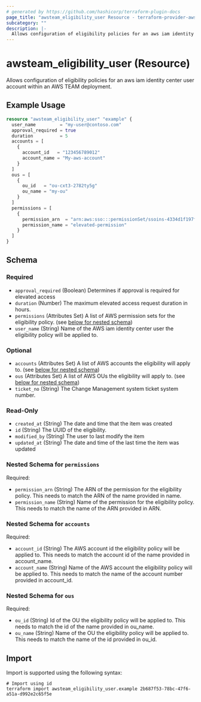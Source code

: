 ```yaml
---
# generated by https://github.com/hashicorp/terraform-plugin-docs
page_title: "awsteam_eligibility_user Resource - terraform-provider-awsteam"
subcategory: ""
description: |-
  Allows configuration of eligibility policies for an aws iam identity center user account within an AWS TEAM deployment.
---
```


# awsteam_eligibility_user (Resource)

Allows configuration of eligibility policies for an aws iam identity center user account within an AWS TEAM deployment.

## Example Usage

```terraform
resource "awsteam_eligibility_user" "example" {
  user_name         = "my-user@contoso.com"
  approval_required = true
  duration          = 5
  accounts = [
    {
      account_id   = "123456789012"
      account_name = "My-aws-account"
    }
  ]
  ous = [
    {
      ou_id   = "ou-cxt3-2782ty5g"
      ou_name = "my-ou"
    }
  ]
  permissions = [
    {
      permission_arn  = "arn:aws:sso:::permissionSet/ssoins-4334d1f197f50907/ps-f5ge203d3d2428d3"
      permission_name = "elevated-permission"
    }
  ]
}
```

<!-- schema generated by tfplugindocs -->
## Schema

### Required

- `approval_required` (Boolean) Determines if approval is required for elevated access
- `duration` (Number) The maximum elevated access request duration in hours.
- `permissions` (Attributes Set) A list of AWS permission sets for the eligibility policy. (see [below for nested schema](#nestedatt--permissions))
- `user_name` (String) Name of the AWS iam identity center user the eligibility policy will be applied to.

### Optional

- `accounts` (Attributes Set) A list of AWS accounts the eligibility will apply to. (see [below for nested schema](#nestedatt--accounts))
- `ous` (Attributes Set) A list of AWS OUs the eligibility will apply to. (see [below for nested schema](#nestedatt--ous))
- `ticket_no` (String) The Change Management system ticket system number.

### Read-Only

- `created_at` (String) The date and time that the item was created
- `id` (String) The UUID of the eligibility.
- `modified_by` (String) The user to last modify the item
- `updated_at` (String) The date and time of the last time the item was updated

<a id="nestedatt--permissions"></a>
### Nested Schema for `permissions`

Required:

- `permission_arn` (String) The ARN of the permission for the eligibility policy. This needs to match the ARN of the name provided in name.
- `permission_name` (String) Name of the permission for the eligibility policy. This needs to match the name of the ARN provided in ARN.


<a id="nestedatt--accounts"></a>
### Nested Schema for `accounts`

Required:

- `account_id` (String) The AWS account id the eligibility policy will be applied to. This needs to match the account id of the name provided in account_name.
- `account_name` (String) Name of the AWS account the eligibility policy will be applied to. This needs to match the name of the account number provided in account_id.


<a id="nestedatt--ous"></a>
### Nested Schema for `ous`

Required:

- `ou_id` (String) Id of the OU the eligibility policy will be applied to. This needs to match the id of the name provided in ou_name.
- `ou_name` (String) Name of the OU the eligibility policy will be applied to. This needs to match the name of the id provided in ou_id.

## Import

Import is supported using the following syntax:

```shell
# Import using id
terraform import awsteam_eligibility_user.example 2b687f53-78bc-47f6-a51a-d992e2c65f5e
```
